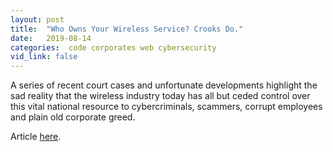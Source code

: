 ```yaml
---
layout: post
title:  "Who Owns Your Wireless Service? Crooks Do."
date:   2019-08-14
categories:  code corporates web cybersecurity
vid_link: false
---
```


A series of recent court cases and unfortunate developments highlight the sad reality that the wireless industry today has all but ceded control over this vital national resource to cybercriminals, scammers, corrupt employees and plain old corporate greed.

Article [here].

[here]: //krebsonsecurity.com/2019/08/who-owns-your-wireless-service-crooks-do/